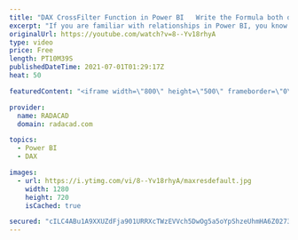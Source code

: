 ```yaml
---
title: "DAX CrossFilter Function in Power BI   Write the Formula both directional but keep the relationship"
excerpt: "If you are familiar with relationships in Power BI, you know that there are scenarios that you may need to change the direction of the relationship to a both-directional. A both-directional relationship comes at a cost, which is mainly the performance and ambiguity of the model. There is a way to write"
originalUrl: https://youtube.com/watch?v=8--Yv18rhyA
type: video
price: Free
length: PT10M39S
publishedDateTime: 2021-07-01T01:29:17Z
heat: 50

featuredContent: "<iframe width=\"800\" height=\"500\" frameborder=\"0\" src=\"https://www.youtube.com/embed/8--Yv18rhyA\" allow=\"accelerometer; autoplay; encrypted-media; gyroscope; picture-in-picture\" allowfullscreen></iframe>"

provider:
  name: RADACAD
  domain: radacad.com

topics:
  - Power BI
  - DAX

images:
  - url: https://i.ytimg.com/vi/8--Yv18rhyA/maxresdefault.jpg
    width: 1280
    height: 720
    isCached: true

secured: "cILC4ABu1A9XXUZdFja901URRXcTWzEVVch5DwOg5a5oYpShzeUhmHA6Z0273d1SSv07dCigqSpbKT2YhbKSxAbc3S8GeUgaSitTT/LWmkCfF/YDAYCeg/MhwRVZHGgcJmI70c2PG+BZlZz3z8NjOj+Qtl2bMEhHkZJxfoNwW4If/vbsQkyhRTs3E88RvUpGL7GLqbT2aOFe7HQ/oFS+BWgRFoHT9FuInGYbU5mA07gGxtb2zMEdKfgx2ueOs8c+dqcJ7ybjCTtfUmUx1zLHquVAyzE7qso0IEYmO4rXpXlkAk/bYm3g8TPzlE1RsRUwskdmngCpmEMSrk56fHWzsTc7AsBBaTiRftjMh7Bu4N9iODx35EOWRZb5a1TTcHaFdRgJ531J3EhWVcwQE348ScaBX7COK5w2FuyNZFAsJmg=;2YkfX19vg9+G3J8q7ofUIQ=="
---
```



